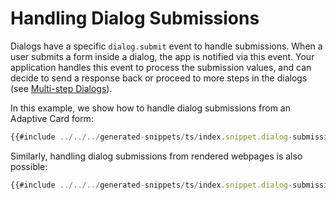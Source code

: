 # Handling Dialog Submissions

Dialogs have a specific `dialog.submit` event to handle submissions. When a user submits a form inside a dialog, the app is notified via this event. Your application handles this event to process the submission values, and can decide to send a response back or proceed to more steps in the dialogs (see [Multi-step Dialogs](./3.handling-multi-step-forms.md)).

In this example, we show how to handle dialog submissions from an Adaptive Card form:

```ts
{{#include ../../../generated-snippets/ts/index.snippet.dialog-submission.ts }}
```

Similarly, handling dialog submissions from rendered webpages is also possible:

```ts
{{#include ../../../generated-snippets/ts/index.snippet.dialog-submission-webpage.ts }}
```

